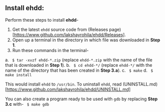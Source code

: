 ## Install ehdd:
Perform these steps to install **ehdd**-

1. Get the latest `ehdd` source code from (Releases page)[https://www.github.com/lakshayrohila/ehdd/Releases].
2. Open up a terminal in the directory in which file was downloaded in **Step 1**.
3. Run these commands in the terminal-

a. ``` $ tar -xvzf ehdd-*.zip```
(replace `ehdd-*.zip` with the name of the file that is downloaded in **Step 1**).
b. ``` $ cd ehdd-*/```
(replace `ehdd-*/` with the name of the directory that has been created in **Step 3.a**).
c. ``` $ make```
d. ``` $ make install```

This would install `ehdd` to `/usr/bin`. To uninstall `ehdd`, read (UNINSTALL.md)[https://www.github.com/lakshayrohila/ehdd/UNINSTALL.md]

You can also create a program ready to be used with `gdb` by replacing **Step 3.c** with-
` $ make gdb`